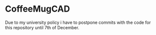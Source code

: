 # CoffeeMugCAD
Due to my university policy i have to postpone commits with the code for this repository until 7th of December.
